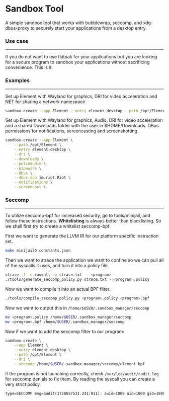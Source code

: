 # Sandbox Tool

A simple sandbox tool that works with bubblewrap, seccomp, and xdg-dbus-proxy to securely start your applications from a desktop entry.

### Use case
---

If you do not want to use flatpak for your applications but you are looking for a secure program to sandbox your applications without sacrificing convenience. This is it.

### Examples
---

Set up Element with Wayland for graphics, DRI for video acceleration and NET for sharing a network namespace

```bash
sandbox-create --app Element --entry element-desktop --path /opt/Element --dri
```

Set up Element with Wayland for graphics, Audio, DRI for video acceleration and a shared Downloads folder with the user in $HOME/Downloads. DBus permissions for notifications, screencasting and screenshotting.

```bash
sandbox-create --app Element \
    --path /opt/Element \
    --entry element-desktop \
    --dri \
    --downloads \
    --pulseaudio \
    --pipewire \
    --dbus \
    --dbus-app im.riot.Riot \
    --notifications \
    --screencast \
```

### Seccomp
---

To utilize seccomp-bpf for increased security, go to tools/minijail, and follow these instructions.
**Whitelisting** is always better than blacklisting. So we shall first try to create a whitelist seccomp-bpf.

First we want to generate the LLVM IR for our platform specific instruction set.

```bash
make minijail0 constants.json
```

Then we want to strace the application we want to confine so we can pull all of the syscalls it uses, and turn it into a policy file.

```bash
strace -f -e raw=all -o strace.txt -- <program>
./tools/generate_seccomp_policy.py strace.txt > <program>.policy
```

Now we want to compile it into an actual BPF filter.

```bash
./tools/compile_seccomp_policy.py <program>.policy <program>.bpf
```

Now we want to output this in `/home/$USER/.sandbox_manager/seccomp`

```bash
mv <program>.policy /home/$USER/.sandbox_manager/seccomp
mv <program>.bpf /home/$USER/.sandbox_manager/seccomp
```

Now if we want to add the seccomp filter to our program:

```bash
sandbox-create \
    --app Element \
    --entry element-desktop \
    --path /opt/Element \
    --dri \
    --seccomp /home/$USER/.sandbox_manager/seccomp/element.bpf
```

if the program is not launching correctly, check `/var/log/audit/audit.log` for seccomp denials to fix them. By reading the syscall you can create a very strict policy.

```md
type=SECCOMP msg=audit(1728657531.241:911): auid=1000 uid=1000 gid=1000 ses=4 subj=unconfined_u:unconfined_r:unconfined_t:s0 pid=40463 comm="element-desktop" exe="/opt/Element/element-desktop" sig=31 arch=c000003e **syscall=296** compat=0 ip=0x7f2461d1f050 code=0x0AUID="user" UID="user" GID="user" ARCH=x86_64 **SYSCALL=pwritev**
```
